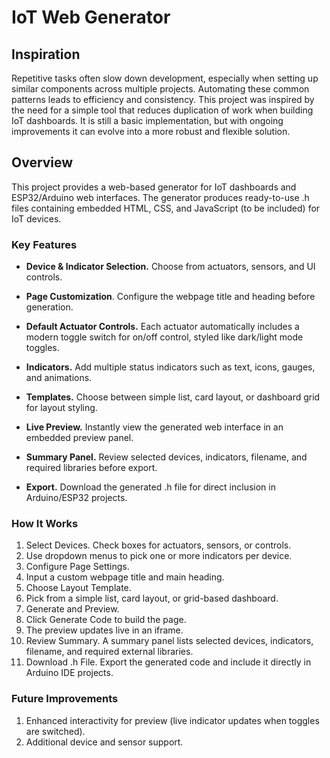 # IoT Web Generator
## Inspiration
Repetitive tasks often slow down development, especially when setting up similar components across multiple projects. 
Automating these common patterns leads to efficiency and consistency.
This project was inspired by the need for a simple tool that reduces duplication of work when building IoT dashboards.
It is still a basic implementation, but with ongoing improvements it can evolve into a more robust and flexible solution.

## Overview
This project provides a web-based generator for IoT dashboards and ESP32/Arduino web interfaces. 
The generator produces ready-to-use .h files containing embedded HTML, CSS, and JavaScript (to be included) for IoT devices.

### Key Features
- **Device & Indicator Selection.** Choose from actuators, sensors, and UI controls.

- **Page Customization**. Configure the webpage title and heading before generation.
- **Default Actuator Controls.** Each actuator automatically includes a modern toggle switch for on/off control, styled like dark/light mode toggles.
- **Indicators.** Add multiple status indicators such as text, icons, gauges, and animations.
- **Templates.** Choose between simple list, card layout, or dashboard grid for layout styling.
- **Live Preview.** Instantly view the generated web interface in an embedded preview panel.
- **Summary Panel.** Review selected devices, indicators, filename, and required libraries before export.
- **Export.** Download the generated .h file for direct inclusion in Arduino/ESP32 projects.

### How It Works

1. Select Devices. Check boxes for actuators, sensors, or controls.
2. Use dropdown menus to pick one or more indicators per device.
3. Configure Page Settings.
4. Input a custom webpage title and main heading.
5. Choose Layout Template.
6. Pick from a simple list, card layout, or grid-based dashboard.
7. Generate and Preview.
8. Click Generate Code to build the page.
9. The preview updates live in an iframe.
10. Review Summary. A summary panel lists selected devices, indicators, filename, and required external libraries.
11. Download .h File. Export the generated code and include it directly in Arduino IDE projects.

### Future Improvements
1. Enhanced interactivity for preview (live indicator updates when toggles are switched).
2. Additional device and sensor support.
